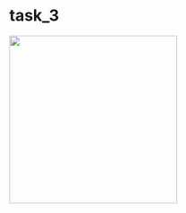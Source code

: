 # task_3


<img src="https://github.com/kevadiyaharshita/Core_Flutter/assets/133105068/c9faaf5e-ac69-409d-9a28-8e5c625728da" width="300px">

